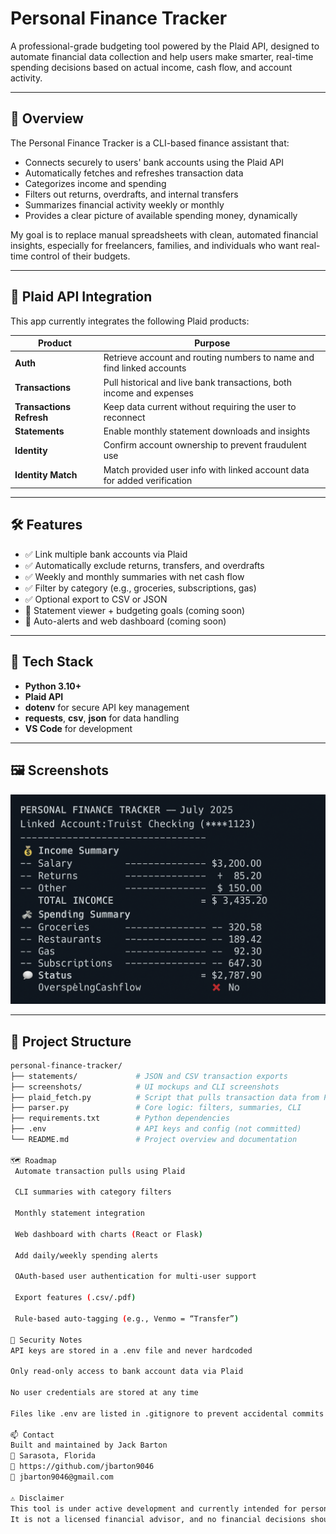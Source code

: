 # Personal Finance Tracker

A professional-grade budgeting tool powered by the Plaid API, designed to automate financial data collection and help users make smarter, real-time spending decisions based on actual income, cash flow, and account activity.

---

## 💼 Overview

The Personal Finance Tracker is a CLI-based finance assistant that:

- Connects securely to users' bank accounts using the Plaid API
- Automatically fetches and refreshes transaction data
- Categorizes income and spending
- Filters out returns, overdrafts, and internal transfers
- Summarizes financial activity weekly or monthly
- Provides a clear picture of available spending money, dynamically

My goal is to replace manual spreadsheets with clean, automated financial insights, especially for freelancers, families, and individuals who want real-time control of their budgets.

---

## 🔗 Plaid API Integration

This app currently integrates the following Plaid products:

| Product                  | Purpose                                                                 |
|--------------------------|-------------------------------------------------------------------------|
| **Auth**                 | Retrieve account and routing numbers to name and find linked accounts   |
| **Transactions**         | Pull historical and live bank transactions, both income and expenses    |
| **Transactions Refresh** | Keep data current without requiring the user to reconnect               |
| **Statements**           | Enable monthly statement downloads and insights                         |
| **Identity**             | Confirm account ownership to prevent fraudulent use                     |
| **Identity Match**       | Match provided user info with linked account data for added verification|

---

## 🛠 Features

- ✅ Link multiple bank accounts via Plaid
- ✅ Automatically exclude returns, transfers, and overdrafts
- ✅ Weekly and monthly summaries with net cash flow
- ✅ Filter by category (e.g., groceries, subscriptions, gas)
- ✅ Optional export to CSV or JSON
- 🚧 Statement viewer + budgeting goals (coming soon)
- 🚧 Auto-alerts and web dashboard (coming soon)

---

## 🔧 Tech Stack

- **Python 3.10+**
- **Plaid API**
- **dotenv** for secure API key management
- **requests**, **csv**, **json** for data handling
- **VS Code** for development

---

## 🖼️ Screenshots

![CLI Summary](screenshots/summary_view.png)

---

## 📁 Project Structure

```bash
personal-finance-tracker/
├── statements/             # JSON and CSV transaction exports
├── screenshots/            # UI mockups and CLI screenshots
├── plaid_fetch.py          # Script that pulls transaction data from Plaid API
├── parser.py               # Core logic: filters, summaries, CLI
├── requirements.txt        # Python dependencies
├── .env                    # API keys and config (not committed)
└── README.md               # Project overview and documentation

🗺 Roadmap
 Automate transaction pulls using Plaid

 CLI summaries with category filters

 Monthly statement integration

 Web dashboard with charts (React or Flask)

 Add daily/weekly spending alerts

 OAuth-based user authentication for multi-user support

 Export features (.csv/.pdf)

 Rule-based auto-tagging (e.g., Venmo = “Transfer”)

🔐 Security Notes
API keys are stored in a .env file and never hardcoded

Only read-only access to bank account data via Plaid

No user credentials are stored at any time

Files like .env are listed in .gitignore to prevent accidental commits

📫 Contact
Built and maintained by Jack Barton
📍 Sarasota, Florida
🔗 https://github.com/jbarton9046
📧 jbarton9046@gmail.com

⚠️ Disclaimer
This tool is under active development and currently intended for personal and educational use only.
It is not a licensed financial advisor, and no financial decisions should be made solely based on its outputs.

